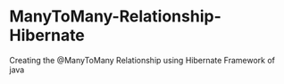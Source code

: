 # ManyToMany-Relationship-Hibernate
Creating the @ManyToMany Relationship using Hibernate Framework of java 
